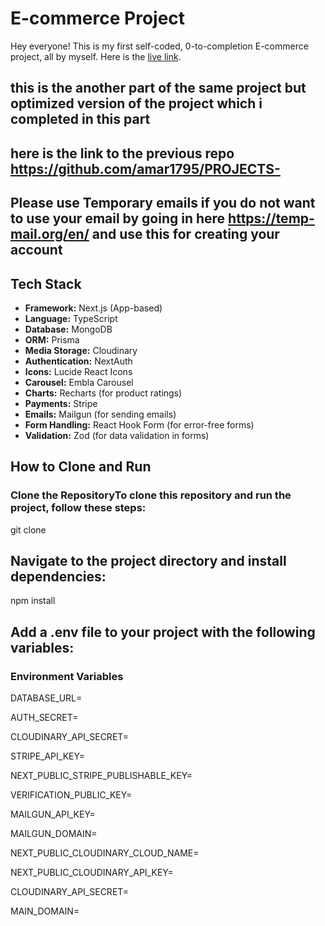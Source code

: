# E-commerce Project

Hey everyone! This is my first self-coded, 0-to-completion E-commerce project, all by myself. Here is the [live link](https://optimzed-e-commerce.vercel.app/).

## this is the another part of the same project  but optimized version of the project which i completed in this part

## here is the link to the previous repo https://github.com/amar1795/PROJECTS-

## Please use Temporary emails if you do not want to use your email by going in here https://temp-mail.org/en/ and use this for creating your account

## Tech Stack

- **Framework:** Next.js (App-based)
- **Language:** TypeScript
- **Database:** MongoDB
- **ORM:** Prisma
- **Media Storage:** Cloudinary
- **Authentication:** NextAuth
- **Icons:** Lucide React Icons
- **Carousel:** Embla Carousel
- **Charts:** Recharts (for product ratings)
- **Payments:** Stripe
- **Emails:** Mailgun (for sending emails)
- **Form Handling:** React Hook Form (for error-free forms)
- **Validation:** Zod (for data validation in forms)

## How to Clone and Run

### Clone the RepositoryTo clone this repository and run the project, follow these steps:

git clone <repository-url>

## Navigate to the project directory and install dependencies:
npm install

## Add a .env file to your project with the following variables:
### Environment Variables

DATABASE_URL=

AUTH_SECRET=

CLOUDINARY_API_SECRET=

STRIPE_API_KEY=

NEXT_PUBLIC_STRIPE_PUBLISHABLE_KEY=

VERIFICATION_PUBLIC_KEY=

MAILGUN_API_KEY=

MAILGUN_DOMAIN=

NEXT_PUBLIC_CLOUDINARY_CLOUD_NAME=

NEXT_PUBLIC_CLOUDINARY_API_KEY=

CLOUDINARY_API_SECRET=

MAIN_DOMAIN=
